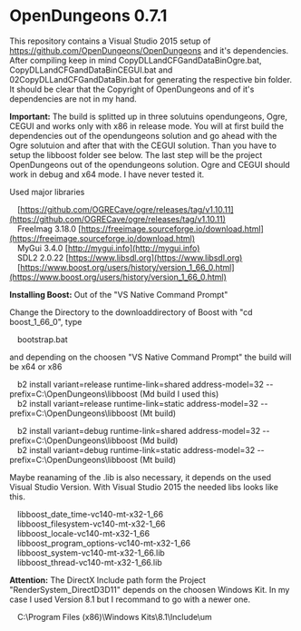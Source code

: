 # OpenDungeons 0.7.1

This repository contains a Visual Studio 2015 setup of https://github.com/OpenDungeons/OpenDungeons and it's dependencies. After compiling keep in mind CopyDLLandCFGandDataBinOgre.bat, CopyDLLandCFGandDataBinCEGUI.bat and 02CopyDLLandCFGandDataBin.bat for generating the respective bin folder. It should be clear that the Copyright of OpenDungeons and of it's dependencies are not in my hand.

**Important:**  The build is splitted up in three solutuins opendungeons, Ogre, CEGUI and works only with x86 in release mode. You will at first build the dependencies out of the opendungeons solution and go ahead with the Ogre solutuion and after that with the CEGUI solution. Than you have to setup the libboost folder see below. The last step will be the project OpenDungeons out of the opendungeons solution. Ogre and CEGUI should work in debug and x64 mode. I have never tested it.

Used major libraries <br/>

&emsp;[https://github.com/OGRECave/ogre/releases/tag/v1.10.11](https://github.com/OGRECave/ogre/releases/tag/v1.10.11)<br/>
&emsp;FreeImag 3.18.0 [https://freeimage.sourceforge.io/download.html](https://freeimage.sourceforge.io/download.html)<br/>
&emsp;MyGui 3.4.0 [http://mygui.info](http://mygui.info)<br/>
&emsp;SDL2 2.0.22 [https://www.libsdl.org](https://www.libsdl.org)<br/>
&emsp;[https://www.boost.org/users/history/version_1_66_0.html](https://www.boost.org/users/history/version_1_66_0.html)<br/>

**Installing Boost:** Out of the "VS Native Command Prompt"

Change the Directory to the downloaddirectory of Boost with "cd boost_1_66_0", type

  &emsp;bootstrap.bat

and depending on the choosen "VS Native Command Prompt" the build will be x64 or x86

&emsp;b2 install variant=release runtime-link=shared address-model=32 --prefix=C:\OpenDungeons\libboost (Md build I used this) <br/>
&emsp;b2 install variant=release runtime-link=static address-model=32 --prefix=C:\OpenDungeons\libboost (Mt build) <br/>

&emsp;b2 install variant=debug runtime-link=shared address-model=32 --prefix=C:\OpenDungeons\libboost (Md build) <br/>
&emsp;b2 install variant=debug runtime-link=static address-model=32 --prefix=C:\OpenDungeons\libboost (Mt build) <br/>

Maybe reanaming of the .lib is also necessary, it depends on the used Visual Studio Version. With Visual Studio 2015 the needed libs looks like this.

&emsp;libboost_date_time-vc140-mt-x32-1_66<br/>
&emsp;libboost_filesystem-vc140-mt-x32-1_66<br/>
&emsp;libboost_locale-vc140-mt-x32-1_66<br/>
&emsp;libboost_program_options-vc140-mt-x32-1_66<br/>
&emsp;libboost_system-vc140-mt-x32-1_66.lib<br/>
&emsp;libboost_thread-vc140-mt-x32-1_66.lib<br/>

**Attention:** The DirectX Include path form the Project "RenderSystem_DirectD3D11" depends on the choosen Windows Kit. In my case I used Version 8.1 but I recommand to go with a newer one.<br/>

&emsp;C:\Program Files (x86)\Windows Kits\8.1\Include\um

